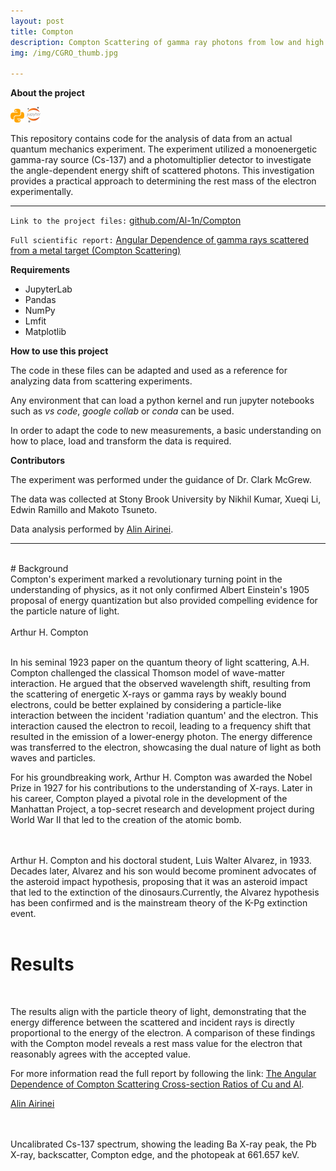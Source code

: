 ```yaml
---
layout: post
title: Compton
description: Compton Scattering of gamma ray photons from low and high density metals
img: /img/CGRO_thumb.jpg

---
```


**About the project**

![](/img/python_icon.png) ![](/img/jupyter_icon.png)

This repository contains code for the analysis of data from an actual quantum mechanics experiment. The experiment utilized a monoenergetic gamma-ray source (Cs-137) and a photomultiplier detector to investigate the angle-dependent energy shift of scattered photons. This investigation provides a practical approach to determining the rest mass of the electron experimentally.

---
`Link to the project files:` <a href="https://github.com/Al-1n/Compton">github.com/Al-1n/Compton</a> 

`Full scientific report:`  <a href="https://github.com/Al-1n/Compton/blob/main/Compton_Paper.pdf">Angular Dependence of gamma rays scattered from a metal target (Compton Scattering)</a>

**Requirements**
* JupyterLab
* Pandas
* NumPy
* Lmfit
* Matplotlib

**How to use this project**

The code in these files can be adapted and used as a reference for analyzing data from scattering experiments. 

Any environment that can load a python kernel and run jupyter notebooks such as *vs code*, *google collab* or *conda* can be used.

In order to adapt the code to new measurements, a basic understanding on how to place, load and transform the data is required. 

**Contributors**

The experiment was performed under the guidance of Dr. Clark McGrew.

The data was collected at Stony Brook University by Nikhil Kumar, Xueqi Li, Edwin Ramillo and Makoto Tsuneto.

Data analysis performed by <a href="https://www.linkedin.com/in/alin-airinei/">Alin Airinei</a>. 

---
<br/>
# Background

<br/>
Compton's experiment marked a revolutionary turning point in the understanding of physics, as it not only confirmed Albert Einstein's 1905 proposal of energy quantization but also provided compelling evidence for the particle nature of light.

<br/>

<div style='text-align: center;' class='img_row'>
    <img class='col two' src='{{ site.baseurl }}/img/Time_Cover_Arthur_H_Compton.jpg' alt=''/>    
</div>
<div class='col two caption'>
    Arthur H. Compton 
</div>

<br/>  

In his seminal 1923 paper on the quantum theory of light scattering, A.H. Compton challenged the classical Thomson model of wave-matter interaction. He argued that the observed wavelength shift, resulting from the scattering of energetic X-rays or gamma rays by weakly bound electrons, could be better explained by considering a particle-like interaction between the incident 'radiation quantum' and the electron. This interaction caused the electron to recoil, leading to a frequency shift that resulted in the emission of a lower-energy photon. The energy difference was transferred to the electron, showcasing the dual nature of light as both waves and particles.

For his groundbreaking work, Arthur H. Compton was awarded the Nobel Prize in 1927 for his contributions to the understanding of X-rays. Later in his career, Compton played a pivotal role in the development of the Manhattan Project, a top-secret research and development project during World War II that led to the creation of the atomic bomb.

<br/>

<div style='text-align: center;' class='img_row'>
    <img class='col two' src='{{ site.baseurl }}/img/Alvarez_and_Compton.jpeg' alt=''/>    
</div>
<div class='col one caption'>
    Arthur H. Compton and his doctoral student, Luis Walter Alvarez, in 1933. Decades later, Alvarez and his son would become prominent advocates of the asteroid impact hypothesis, proposing that it was an asteroid impact that led to the extinction of the dinosaurs.Currently, the Alvarez hypothesis has been confirmed and is the mainstream theory of the K-Pg extinction event. 
</div>

<br/>   

# Results

<br/>

The results align with the particle theory of light, demonstrating that the energy difference between the scattered and incident rays is directly proportional to the energy of the electron. A comparison of these findings with the Compton model reveals a rest mass value for the electron that reasonably agrees with the accepted value.

For more information read the full report by following the link: <a href="https://github.com/Al-1n/Compton/blob/main/Compton_Paper.pdf">The Angular Dependence of Compton Scattering Cross-section Ratios of Cu and Al</a>. 

<a href="https://www.linkedin.com/in/alin-airinei/">Alin Airinei</a>

<br/>

<div style='text-align: center;' class='img_row'>
    <img class='col two' src='{{ site.baseurl }}/img/Cs_137.png' alt=''/>    
</div>
<div class='col one caption'>
    Uncalibrated Cs-137 spectrum, showing the leading 
Ba X-ray peak, the Pb X-ray, backscatter, Compton edge,
and the photopeak at 661.657 keV. 
</div>

<br/><br/><br/>
